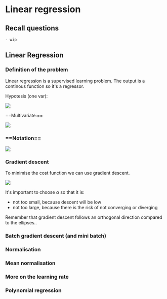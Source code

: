 # Linear regression

## Recall questions
    - wip

## Linear Regression

### Definition of the problem

Linear regression is a supervised learning problem. The output is a continous function so it's a regressor.

Hypotesis (one var):

![](./static/FDS/hyp.png)

==Multivariate:==

![](./static/FDS/hyp2.png)

### ==Notation==

![](./static/FDS/regnotation.png)

### Gradient descent

To minimise the cost function we can use gradient descent.

![](./static/FDS/gd.png)

It's important to choose $\alpha$ so that it is:
- not too small, because descent will be low
- not too large, because there is the risk of not converging or diverging

Remember that gradient descent follows an orthogonal direction compared to the ellipses..

### Batch gradient descent (and mini batch)

### Normalisation

### Mean normalisation

### More on the learning rate

### Polynomial regression